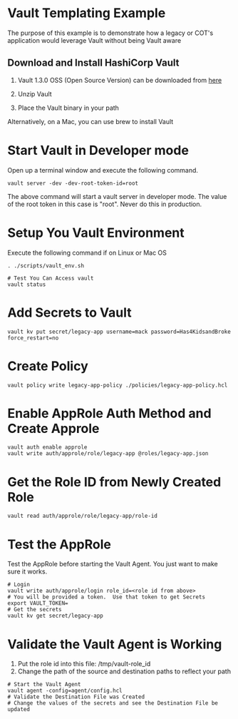 # Vault Templating Example

The purpose of this example is to demonstrate how a legacy or COT's application would leverage Vault without being Vault aware

## Download and Install HashiCorp Vault

1. Vault 1.3.0 OSS (Open Source Version) can be downloaded from [here](https://releases.hashicorp.com/vault/1.3.0/)

2. Unzip Vault

3. Place the Vault binary in your path

Alternatively, on a Mac, you can use brew to install Vault


# Start Vault in Developer mode

Open up a terminal window and execute the following command.

```
vault server -dev -dev-root-token-id=root
```

The above command will start a vault server in developer mode.  The value of the root token in this case is "root".  Never do this in production.

# Setup You Vault Environment

Execute the following command if on Linux or Mac OS

```
. ./scripts/vault_env.sh

# Test You Can Access vault
vault status
```

# Add Secrets to Vault

```
vault kv put secret/legacy-app username=mack password=Has4KidsandBroke force_restart=no
```

# Create Policy

```
vault policy write legacy-app-policy ./policies/legacy-app-policy.hcl
```

# Enable AppRole Auth Method and Create Approle
```
vault auth enable approle
vault write auth/approle/role/legacy-app @roles/legacy-app.json
```

# Get the Role ID from Newly Created Role
```
vault read auth/approle/role/legacy-app/role-id
```

# Test the AppRole

Test the AppRole before starting the Vault Agent.  You just want to make sure it works.  

```
# Login
vault write auth/approle/login role_id=<role id from above>
# You will be provided a token.  Use that token to get Secrets
export VAULT_TOKEN=
# Get the secrets
vault kv get secret/legacy-app
```

# Validate the Vault Agent is Working

1.  Put the role id into this file: /tmp/vault-role_id
2.  Change the path of the source and destination paths to reflect your path

```
# Start the Vault Agent
vault agent -config=agent/config.hcl
# Validate the Destination File was Created
# Change the values of the secrets and see the Destination File be updated
```

